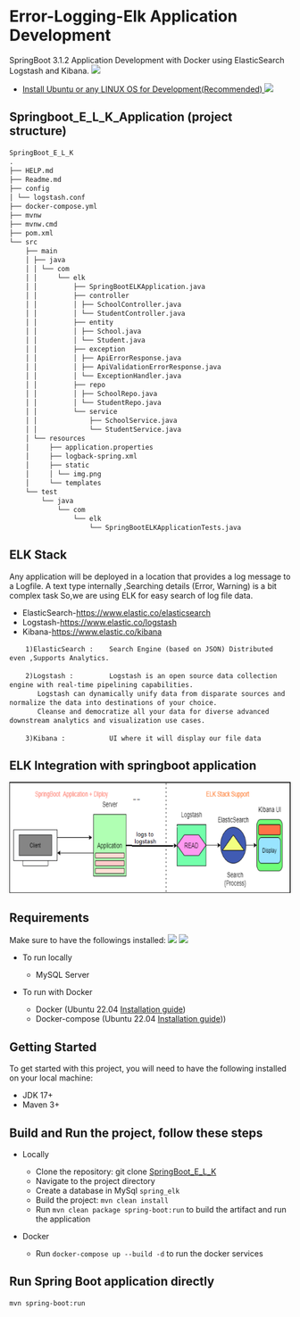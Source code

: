 # Error-Logging-Elk Application Development
SpringBoot 3.1.2 Application Development with Docker using ElasticSearch Logstash and Kibana.
<img src="https://www.svgrepo.com/show/354380/spring-icon.svg" style="height: 40px">

* [Install Ubuntu or any LINUX OS for Development(Recommended)   ](https://releases.ubuntu.com/jammy/)<img src="https://assets.ubuntu.com/v1/a7e3c509-Canonical%20Ubuntu.svg" style="height: 40px">

## Springboot_E_L_K_Application (project structure)
````
SpringBoot_E_L_K
.
├── HELP.md
├── Readme.md
├── config
│ └── logstash.conf
├── docker-compose.yml
├── mvnw
├── mvnw.cmd
├── pom.xml
└── src
    ├── main
    │ ├── java
    │ │ └── com
    │ │     └── elk
    │ │         ├── SpringBootELKApplication.java
    │ │         ├── controller
    │ │         │ ├── SchoolController.java
    │ │         │ └── StudentController.java
    │ │         ├── entity
    │ │         │ ├── School.java
    │ │         │ └── Student.java
    │ │         ├── exception
    │ │         │ ├── ApiErrorResponse.java
    │ │         │ ├── ApiValidationErrorResponse.java
    │ │         │ └── ExceptionHandler.java
    │ │         ├── repo
    │ │         │ ├── SchoolRepo.java
    │ │         │ └── StudentRepo.java
    │ │         └── service
    │ │             ├── SchoolService.java
    │ │             └── StudentService.java
    │ └── resources
    │     ├── application.properties
    │     ├── logback-spring.xml
    │     ├── static
    │     │ └── img.png
    │     └── templates
    └── test
        └── java
            └── com
                └── elk
                    └── SpringBootELKApplicationTests.java
 ````
## ELK Stack
Any application will be deployed in a location that provides a log message to a Logfile.
A text type internally ,Searching details (Error, Warning) is a bit complex task So,we are using ELK for easy search of log file data.

* ElasticSearch-https://www.elastic.co/elasticsearch <br>
* Logstash-https://www.elastic.co/logstash <br>
* Kibana-https://www.elastic.co/kibana <br>

````
    1)ElasticSearch :    Search Engine (based on JSON) Distributed even ,Supports Analytics.

    2)Logstash :         Logstash is an open source data collection engine with real-time pipelining capabilities.
       Logstash can dynamically unify data from disparate sources and normalize the data into destinations of your choice. 
       Cleanse and democratize all your data for diverse advanced downstream analytics and visualization use cases.

    3)Kibana :           UI where it will display our file data 
````

## ELK Integration with springboot application
![img.png](src/main/resources/static/img.png)

## Requirements
Make sure to have the followings installed:
<img src="https://www.freepnglogos.com/uploads/logo-mysql-png/logo-mysql-mysql-logo-png-images-are-download-crazypng-21.png" style="height: 40px">
<img src="https://www.svgrepo.com/show/331370/docker.svg" style="height: 40px">

* To run locally
    - MySQL Server

* To run with Docker
    - Docker (Ubuntu 22.04 [Installation guide](https://docs.docker.com/engine/install/ubuntu/))
    - Docker-compose (Ubuntu 22.04 [Installation guide](https://docs.docker.com/compose/install/)))
## Getting Started
To get started with this project, you will need to have the following installed on your local machine:

* JDK 17+
* Maven 3+

## Build and Run the project, follow these steps
* Locally
    - Clone the repository: git clone [SpringBoot_E_L_K](https://github.com/vikrantgit97/SpringBoot_E_L_K.git)
    - Navigate to the project directory
    - Create a database in MySql `spring_elk`
    - Build the project: `mvn clean install`
    - Run `mvn clean package spring-boot:run` to build the artifact and run the application

* Docker
    - Run `docker-compose up --build -d` to run the docker services

## Run Spring Boot application directly
```
mvn spring-boot:run
```
